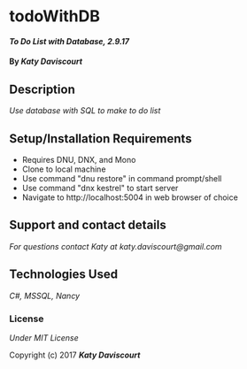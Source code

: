 # todoWithDB


#### _To Do List with Database, 2.9.17_

#### By _**Katy Daviscourt**_

## Description

_Use database with SQL to make to do list_

## Setup/Installation Requirements

* Requires DNU, DNX, and Mono
* Clone to local machine
* Use command "dnu restore" in command prompt/shell
* Use command "dnx kestrel" to start server
* Navigate to http://localhost:5004 in web browser of choice

## Support and contact details

_For questions contact Katy at katy.daviscourt@gmail.com_

## Technologies Used

_C#, MSSQL, Nancy_

### License

*Under MIT License*

Copyright (c) 2017 **_Katy Daviscourt_**
